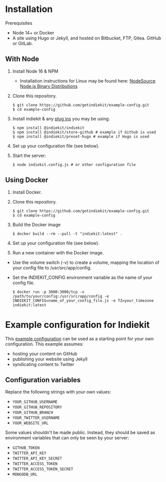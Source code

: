 # Installation 

Prerequisites

- Node 14+ or Docker
- A site using Hugo or Jekyll, and hosted on Bitbucket, FTP, Gitea. GitHub or GitLab.

## With Node
1. Install Node 16 & NPM
    - Installation instructions for Linux may be found here: [NodeSource Node.js Binary Distributions](https://github.com/nodesource/distributions/blob/master/README.md)
2. Clone this repository.

    ```
    $ git clone https://github.com/getindiekit/example-config.git
    $ cd example-config
    ```

3. Install indiekit & any [plug ins](https://getindiekit.com/plugins/) you may be using.

    ```
    $ npm install @indiekit/indiekit
    $ npm install @indiekit/store-github # example if Github is used
    $ npm install @indiekit/preset-hugo # example if Hugo is used
    ```

4. Set up your configuration file (see below).

5. Start the server:

    ```
    $ node indiekit.config.js # or other configuration file
    ```

## Using Docker

1. Install Docker.
2. Clone this repository.

    ```
    $ git clone https://github.com/getindiekit/example-config.git
    $ cd example-config
    ```

4. Build the Docker image

    ```
    $ docker build --rm --pull -t "indiekit:latest" .
    ```

5. Set up your configuration file (see below).

6. Run a new container with the Docker image. 

- Use the volume switch (-v) to create a volume, mapping the location of your config file to /usr/src/app/config.
- Set the INDIEKIT_CONFIG environment variable as the name of your config file. 

    ```
    $ docker run -p 3000:3000/tcp -v /path/to/your/config:/usr/src/app/config -e INDIEKIT_CONFIG=name_of_your_config_file.js -e TZ=your_timezone indiekit:latest
    ```

# Example configuration for Indiekit

This [example configuration](config/indiekit-config.js) can be used as a starting point for your own configuration. This example assumes:

* hosting your content on GitHub
* publishing your website using Jekyll
* syndicating content to Twitter

## Configuration variables

Replace the following strings with your own values:

* `YOUR_GITHUB_USERNAME`
* `YOUR_GITHUB_REPOSITORY`
* `YOUR_GITHUB_BRANCH`
* `YOUR_TWITTER_USERNAME`
* `YOUR_WEBSITE_URL`

Some values shouldn’t be made public. Instead, they should be saved as environment variables that can only be seen by your server:

* `GITHUB_TOKEN`
* `TWITTER_API_KEY`
* `TWITTER_API_KEY_SECRET`
* `TWITTER_ACCESS_TOKEN`
* `TWITTER_ACCESS_TOKEN_SECRET`
* `MONGODB_URL`
